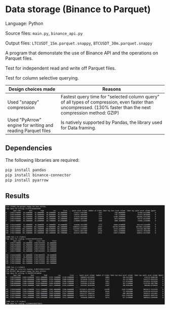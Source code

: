 # Data storage (Binance to Parquet)
Language: Python

Source files: ``main.py``, ``binance_api.py``

Output files: ``LTCUSDT_15m.parquet.snappy``, ``BTCUSDT_30m.parquet.snappy``

A program that demonstate the use of Binance API and the operations on Parquet files.

Test for independent read and write off Parquet files.

Test for column selective querying.

| Design choices made | Reasons                |
|---------------------| --------------------- |
| Used "snappy" compression | Fastest query time for "selected column query" of all types of compression, even faster than uncompressed. (130% faster than the next compression method: GZIP)|
| Used "PyArrow" engine for writing and reading Parquet files | Is natively supported by Pandas, the library used for Data framing.|

## Dependencies
The following libraries are required:
```
pip install pandas 
pip install binance-connector
pip install pyarrow
```

## Results
![tables from reading the Parquet files](/resource/Screenshot%202024-03-12%20030955.png)